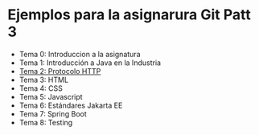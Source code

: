 # Ejemplos para la asignarura Git Patt 3

- Tema 0: Introduccion a la asignatura
- Tema 1: Introducción a Java en la Industria
- [Tema 2: Protocolo HTTP](tema-2/README.md)
- Tema 3: HTML
- Tema 4: CSS
- Tema 5: Javascript
- Tema 6: Estándares Jakarta EE
- Tema 7: Spring Boot
- Tema 8: Testing

